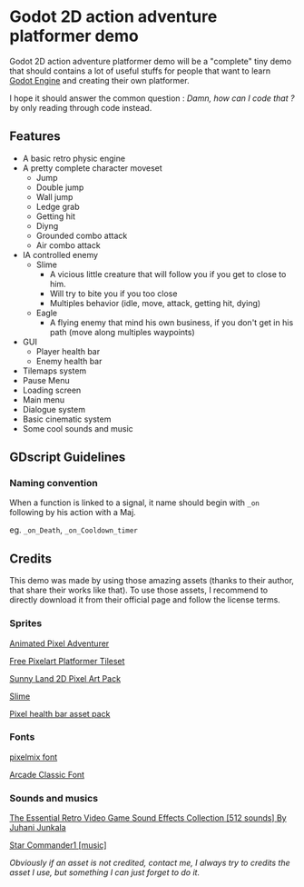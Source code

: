 # Godot 2D action adventure platformer demo

Godot 2D action adventure platformer demo will be a "complete" tiny demo that should contains a lot of useful stuffs for people that want to learn [Godot Engine](https://godotengine.org/) and creating their own platformer. 

I hope it should answer the common question : _Damn, how can I code that ?_ by only reading through code instead.

## Features

- A basic retro physic engine
- A pretty complete character moveset
  - Jump
  - Double jump
  - Wall jump
  - Ledge grab
  - Getting hit
  - Diyng
  - Grounded combo attack
  - Air combo attack
- IA controlled enemy
  - Slime
    - A vicious little creature that will follow you if you get to close to him.
    - Will try to bite you if you too close
    - Multiples behavior (idle, move, attack, getting hit, dying)
  - Eagle
    -  A flying enemy that mind his own business, if you don't get in his path (move along multiples waypoints)
- GUI
  - Player health bar
  - Enemy health bar
- Tilemaps system
- Pause Menu 
- Loading screen 
- Main menu
- Dialogue system 
- Basic cinematic system
- Some cool sounds and music



## GDscript Guidelines

### Naming convention

When a function is linked to a signal, it name should begin with `_on` following by his action with a Maj.

eg. `_on_Death`, `_on_Cooldown_timer`



## Credits

This demo was made by using those amazing assets (thanks to their author, that share their works like that). To use those assets, I recommend to directly download it from their official page and follow the license terms. 



### Sprites

[Animated Pixel Adventurer](https://rvros.itch.io/animated-pixel-hero) 

[Free Pixelart Platformer Tileset](https://aamatniekss.itch.io/free-pixelart-platformer-tileset) 

[Sunny Land 2D Pixel Art Pack](https://ansimuz.itch.io/sunny-land-pixel-game-art)

[Slime](https://rvros.itch.io/pixel-art-animated-slime)

[Pixel health bar asset pack](https://adwitr.itch.io/pixel-health-bar-asset-pack) 



### Fonts

[pixelmix font](https://www.dafont.com/fr/pixelmix.font)

[Arcade Classic Font](https://www.1001fonts.com/arcadeclassic-font.html#more) 



### Sounds and musics

[The Essential Retro Video Game Sound Effects Collection [512 sounds] By Juhani Junkala](https://opengameart.org/content/512-sound-effects-8-bit-style) 

[Star Commander1 [music]](https://www.dl-sounds.com/royalty-free/star-commander1)



*Obviously if an asset is not credited, contact me, I always try to credits the asset I use, but something I can just forget to do it.*

